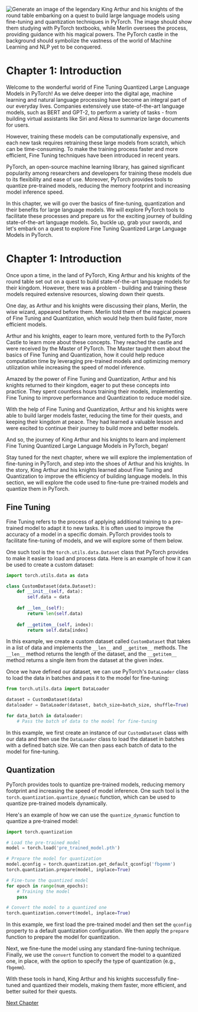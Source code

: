 ![Generate an image of the legendary King Arthur and his knights of the round table embarking on a quest to build large language models using fine-tuning and quantization techniques in PyTorch. The image should show them studying with PyTorch textbooks, while Merlin oversees the process, providing guidance with his magical powers. The PyTorch castle in the background should symbolize the vastness of the world of Machine Learning and NLP yet to be conquered.](https://oaidalleapiprodscus.blob.core.windows.net/private/org-ct6DYQ3FHyJcnH1h6OA3fR35/user-qvFBAhW3klZpvcEY1psIUyDK/img-MPJ5RO4GJ9kpxYr7cMxw1dcD.png?st=2023-04-13T23%3A56%3A40Z&se=2023-04-14T01%3A56%3A40Z&sp=r&sv=2021-08-06&sr=b&rscd=inline&rsct=image/png&skoid=6aaadede-4fb3-4698-a8f6-684d7786b067&sktid=a48cca56-e6da-484e-a814-9c849652bcb3&skt=2023-04-13T17%3A14%3A49Z&ske=2023-04-14T17%3A14%3A49Z&sks=b&skv=2021-08-06&sig=4UX5z%2BhfLYThHkOEXbk7JP4UGtNjTB82Fj4HEKBEhGE%3D)


# Chapter 1: Introduction

Welcome to the wonderful world of Fine Tuning Quantized Large Language Models in PyTorch! As we delve deeper into the digital age, machine learning and natural language processing have become an integral part of our everyday lives. Companies extensively use state-of-the-art language models, such as BERT and GPT-2, to perform a variety of tasks - from building virtual assistants like Siri and Alexa to summarize large documents for users.

However, training these models can be computationally expensive, and each new task requires retraining these large models from scratch, which can be time-consuming. To make the training process faster and more efficient, Fine Tuning techniques have been introduced in recent years. 

PyTorch, an open-source machine learning library, has gained significant popularity among researchers and developers for training these models due to its flexibility and ease of use. Moreover, PyTorch provides tools to quantize pre-trained models, reducing the memory footprint and increasing model inference speed. 

In this chapter, we will go over the basics of fine-tuning, quantization and their benefits for large language models. We will explore PyTorch tools to facilitate these processes and prepare us for the exciting journey of building state-of-the-art language models. So, buckle up, grab your swords, and let's embark on a quest to explore Fine Tuning Quantized Large Language Models in PyTorch.
# Chapter 1: Introduction

Once upon a time, in the land of PyTorch, King Arthur and his knights of the round table set out on a quest to build state-of-the-art language models for their kingdom. However, there was a problem - building and training these models required extensive resources, slowing down their quests.

One day, as Arthur and his knights were discussing their plans, Merlin, the wise wizard, appeared before them. Merlin told them of the magical powers of Fine Tuning and Quantization, which would help them build faster, more efficient models.

Arthur and his knights, eager to learn more, ventured forth to the PyTorch Castle to learn more about these concepts. They reached the castle and were received by the Master of PyTorch. The Master taught them about the basics of Fine Tuning and Quantization, how it could help reduce computation time by leveraging pre-trained models and optimizing memory utilization while increasing the speed of model inference.

Amazed by the power of Fine Tuning and Quantization, Arthur and his knights returned to their kingdom, eager to put these concepts into practice. They spent countless hours training their models, implementing Fine Tuning to improve performance and Quantization to reduce model size.

With the help of Fine Tuning and Quantization, Arthur and his knights were able to build larger models faster, reducing the time for their quests, and keeping their kingdom at peace. They had learned a valuable lesson and were excited to continue their journey to build more and better models.

And so, the journey of King Arthur and his knights to learn and implement Fine Tuning Quantized Large Language Models in PyTorch, began!

Stay tuned for the next chapter, where we will explore the implementation of fine-tuning in PyTorch, and step into the shoes of Arthur and his knights.
In the story, King Arthur and his knights learned about Fine Tuning and Quantization to improve the efficiency of building language models. In this section, we will explore the code used to fine-tune pre-trained models and quantize them in PyTorch.

## Fine Tuning

Fine Tuning refers to the process of applying additional training to a pre-trained model to adapt it to new tasks. It is often used to improve the accuracy of a model in a specific domain. PyTorch provides tools to facilitate fine-tuning of models, and we will explore some of them below.

One such tool is the `torch.utils.data.Dataset` class that PyTorch provides to make it easier to load and process data. Here is an example of how it can be used to create a custom dataset:

```python
import torch.utils.data as data

class CustomDataset(data.Dataset):
    def __init__(self, data):
        self.data = data
        
    def __len__(self):
        return len(self.data)
        
    def __getitem__(self, index):
        return self.data[index]
```

In this example, we create a custom dataset called `CustomDataset` that takes in a list of data and implements the `__len__` and `__getitem__` methods. The `__len__` method returns the length of the dataset, and the `__getitem__` method returns a single item from the dataset at the given index.

Once we have defined our dataset, we can use PyTorch's `DataLoader` class to load the data in batches and pass it to the model for fine-tuning:

```python
from torch.utils.data import DataLoader

dataset = CustomDataset(data)
dataloader = DataLoader(dataset, batch_size=batch_size, shuffle=True)

for data_batch in dataloader:
    # Pass the batch of data to the model for fine-tuning
```

In this example, we first create an instance of our `CustomDataset` class with our data and then use the `DataLoader` class to load the dataset in batches with a defined batch size. We can then pass each batch of data to the model for fine-tuning.

## Quantization

PyTorch provides tools to quantize pre-trained models, reducing memory footprint and increasing the speed of model inference. One such tool is the `torch.quantization.quantize_dynamic` function, which can be used to quantize pre-trained models dynamically.

Here's an example of how we can use the `quantize_dynamic` function to quantize a pre-trained model:

```python
import torch.quantization

# Load the pre-trained model
model = torch.load('pre_trained_model.pth')

# Prepare the model for quantization
model.qconfig = torch.quantization.get_default_qconfig('fbgemm')
torch.quantization.prepare(model, inplace=True)

# Fine-tune the quantized model
for epoch in range(num_epochs):
    # Training the model
    pass

# Convert the model to a quantized one
torch.quantization.convert(model, inplace=True)
```

In this example, we first load the pre-trained model and then set the `qconfig` property to a default quantization configuration. We then apply the `prepare` function to prepare the model for quantization.

Next, we fine-tune the model using any standard fine-tuning technique. Finally, we use the `convert` function to convert the model to a quantized one, in place, with the option to specify the type of quantization (e.g., `fbgemm`).

With these tools in hand, King Arthur and his knights successfully fine-tuned and quantized their models, making them faster, more efficient, and better suited for their quests.


[Next Chapter](02_Chapter02.md)